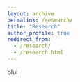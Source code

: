 ```yaml
---
layout: archive
permalink: /research/
title: "Research"
author_profile: true
redirect_from: 
  - /research/
  - /research.html
---
```


blui